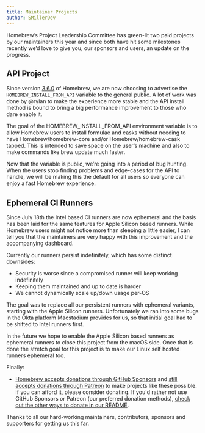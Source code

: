 ```yaml
---
title: Maintainer Projects
author: SMillerDev
---
```


Homebrew’s Project Leadership Committee has green-lit two paid projects by our maintainers this year and since both have hit some milestones recently we’d love to give you, our sponsors and users, an update on the progress.

## API Project
Since version [3.6.0](./2022-09-07-homebrew-3.6.0.md) of Homebrew, we are now choosing to advertise the `HOMEBREW_INSTALL_FROM_API` variable to the general public. A lot of work was done by @rylan to make the experience more stable and the API install method is bound to bring a big performance improvement to those who dare enable it.

The goal of the HOMEBREW_INSTALL_FROM_API environment variable is to allow Homebrew users to install formulae and casks without needing to have Homebrew/homebrew-core and/or Homebrew/homebrew-cask tapped. This is intended to save space on the user’s machine and also to make commands like brew update much faster.

Now that the variable is public, we’re going into a period of bug hunting. When the users stop finding problems and edge-cases for the API to handle, we will be making this the default for all users so everyone can enjoy a fast Homebrew experience.

## Ephemeral CI Runners
Since July 18th the Intel based CI runners are now ephemeral and the basis has been laid for the same features for Apple Silicon based runners. While Homebrew users might not notice more than sleeping a little easier, I can tell you that the maintainers are very happy with this improvement and the accompanying dashboard.

Currently our runners persist indefinitely, which has some distinct downsides:
- Security is worse since a compromised runner will keep working indefinitely
- Keeping them maintained and up to date is harder
- We cannot dynamically scale up/down usage per-OS

The goal was to replace all our persistent runners with ephemeral variants, starting with the Apple Silicon runners. Unfortunately we ran into some bugs in the Okta platform Macstadium provides for us, so that initial goal had to be shifted to Intel runners first.

In the future we hope to enable the Apple Silicon based runners as ephemeral runners to close this project from the macOS side. Once that is done the stretch goal for this project is to make our Linux self hosted runners ephemeral too.

Finally:

- [Homebrew accepts donations through GitHub Sponsors](https://github.com/sponsors/Homebrew) and [still accepts donations through Patreon](https://www.patreon.com/homebrew) to make projects like these possible. If you can afford it, please consider donating. If you'd rather not use GitHub Sponsors or Patreon (our preferred donation methods), [check out the other ways to donate in our README](https://github.com/homebrew/brew/#donations).

Thanks to all our hard-working maintainers, contributors, sponsors and supporters for getting us this far.
